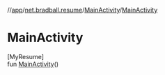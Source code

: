 //[app](../../../index.md)/[net.bradball.resume](../index.md)/[MainActivity](index.md)/[MainActivity](-main-activity.md)

# MainActivity

[MyResume]\
fun [MainActivity](-main-activity.md)()
